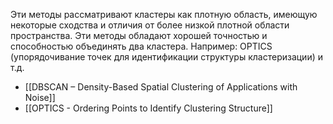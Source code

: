 Эти методы рассматривают кластеры как плотную область, имеющую некоторые сходства и отличия от более низкой плотной области пространства. 
Эти методы обладают хорошей точностью и способностью объединять два кластера. 
Например: OPTICS (упорядочивание точек для идентификации структуры кластеризации) и т.д.
-  [[DBSCAN – Density-Based Spatial Clustering of Applications with Noise]]
- [[OPTICS - Ordering Points to Identify Clustering Structure]]